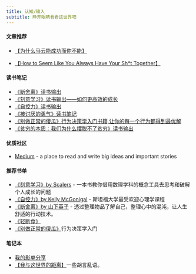 ```yaml
---
title: 认知/输入
subtitle: 睁开眼睛看看这世界吧
---
```


#### 文章推荐

- <a target="_blank" href="https://mp.weixin.qq.com/s?__biz=MzA5NjM5MjM1Nw==&mid=2650283439&idx=5&sn=8b4b51e2c1a88f7fe369a4b756657672&chksm=88bc7865bfcbf17324e364a8ade43fd38556041908e3baa5e7268c6c4428696477a97cd0723a&token=842281904&lang=zh_CN#rd">【为什么马云能成功而你不能】</a> 
<!-- <a target="_blank" href="http://www.fuyanshe.cn/headline/view/69259">【你拥有的最宝贵的财富是什么？】</a>  -->
- <a target="_blank" href="https://medium.com/s/notes-on-changing-your-life/how-to-seem-like-you-always-have-your-sh-t-together-11114005114e">【How to Seem Like You Always Have Your Sh*t Together】</a> 

#### 读书笔记
- <a target="_blank" href="https://www.scarsu.com/danshari/">《断舍离》读书输出</a> 
- <a target="_blank" href="https://www.scarsu.com/continuous_action/">《刻意学习》读书输出——如何更高效的成长 </a> 
- <a target="_blank" href="https://www.scarsu.com/self_control/">《自控力》读书输出</a> 
- <a target="_blank" href="https://www.scarsu.com/life_courage/">《被讨厌的勇气》读书笔记</a> 
- <a target="_blank" href="https://www.scarsu.com/behavior_decision/">《别做正常的傻瓜》行为决策学入门书籍,让你的每一个行为都得到最优解</a> 
- <a target="_blank" href="https://www.scarsu.com/poor_economics/">《贫穷的本质：我们为什么摆脱不了贫穷》读书输出</a> 


#### 优质社区
- <a target="_blank" href="https://medium.com/">Medium</a> - a place to read and write big ideas and important stories

#### 推荐书单
- <a target="_blank" href="https://book.douban.com/subject/10786473/">《刻意学习》by Scalers</a> - 一本书教你借用数理学科的概念工具去思考和破解个人成长的问题
- <a target="_blank" href="https://book.douban.com/subject/27071913/">《自控力》by Kelly McGonigal</a> - 斯坦福大学最受欢迎心理学课程
- <a target="_blank" href="https://book.douban.com/subject/24749465/">《断舍离》by 山下英子</a> - 透过整理物品了解自己，整理心中的混沌，让人生舒适的行动技术。
- <a target="_blank" href="https://book.douban.com/subject/25882638/">《轻断食》</a>
- <a target="_blank" href="https://book.douban.com/subject/1874488/">《别做正常的傻瓜》</a>行为决策学入门

#### 笔记本
- <a target="_blank" href="https://www.notion.so/f1ba5d9c5aab4a458109abd3c1673f92">我的影单分享</a>
- <a target="_blank" href="https://www.scarsu.com/excape_from_the_world/">【我与这世界的距离】</a>一些胡言乱语。